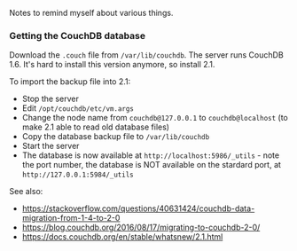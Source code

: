 Notes to remind myself about various things.

### Getting the CouchDB database

Download the `.couch` file from `/var/lib/couchdb`. The server runs CouchDB 1.6. It's hard to install this version anymore, so install 2.1.

To import the backup file into 2.1:

- Stop the server
- Edit `/opt/couchdb/etc/vm.args`
- Change the node name from `couchdb@127.0.0.1` to `couchdb@localhost` (to make 2.1 able to read old database files)
- Copy the database backup file to `/var/lib/couchdb`
- Start the server
- The database is now available at `http://localhost:5986/_utils` - note the port number, the database is NOT available on the stardard port, at `http://127.0.0.1:5984/_utils`

See also:

- https://stackoverflow.com/questions/40631424/couchdb-data-migration-from-1-4-to-2-0
- https://blog.couchdb.org/2016/08/17/migrating-to-couchdb-2-0/
- https://docs.couchdb.org/en/stable/whatsnew/2.1.html
